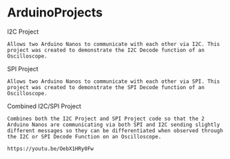 # ArduinoProjects

I2C Project

    Allows two Arduino Nanos to communicate with each other via I2C. This project was created to demonstrate the I2C Decode function of an Oscilloscope.

SPI Project

    Allows two Arduino Nanos to communicate with each other via SPI. This project was created to demonstrate the SPI Decode function of an Oscilloscope.

Combined I2C/SPI Project

    Combines both the I2C Project and SPI Project code so that the 2 Arduino Nanos are communicating via both SPI and I2C sending slightly different messages so they can be differentiated when observed through the I2C or SPI Decode Function on an Oscilloscope.

    https://youtu.be/OebX1HRy0Fw 
